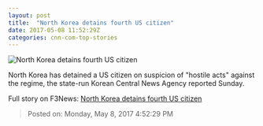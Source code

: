 ```yaml
---
layout: post
title:  "North Korea detains fourth US citizen"
date: 2017-05-08 11:52:29Z
categories: cnn-com-top-stories
---
```


![North Korea detains fourth US citizen](http://i2.cdn.cnn.com/cnnnext/dam/assets/170508102731-kim-hak-song-super-tease.jpeg)

North Korea has detained a US citizen on suspicion of "hostile acts" against the regime, the state-run Korean Central News Agency reported Sunday.


Full story on F3News: [North Korea detains fourth US citizen](http://www.f3nws.com/n/PAAE2D)

> Posted on: Monday, May 8, 2017 4:52:29 PM
